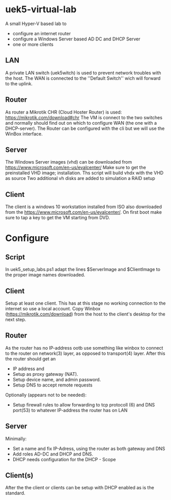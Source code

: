 # uek5-virtual-lab
A small Hyper-V based lab to 
* configure an internet router
* configure a Windows Server based AD DC and DHCP Server
* one or more clients

## LAN
A private LAN switch (uek5witch) is used to prevent network troubles with the host. The WAN is connected to the ''Default Switch'' wich will forward to the uplink. 

## Router
As router a Mikrotik CHR (Cloud Hoster Router) is used: https://mikrotik.com/download#chr
The VM is connect to the two switches and normally should find out on which to configure WAN (the one with a DHCP-server). The Router can be configured with the cli but we will use the WinBox interface.

## Server
The Windows Server images (vhd) can be downloaded from https://www.microsoft.com/en-us/evalcenter/ Make sure to get the preinstalled VHD image; installation. Ths script will build vhdx with the VHD as source
Two additional vh disks are added to simulation a RAID setup

## Client
The client is a windows 10 workstation installed from ISO also downloaded from the https://www.microsoft.com/en-us/evalcenter/. On first boot make sure to tap a key to get the VM starting from DVD.

# Configure
## Script
In uek5_setup_labs.ps1 adapt the lines $ServerImage and $ClientImage to the proper image names downloaded.

## Client
Setup at least one client. This has at this stage no working connection to the internet so use a local account. Copy Winbox (https://mikrotik.com/download) from the host to the client's desktop for the next step.

## Router
As the router has no IP-address ootb use something like winbox to connect to the router on network(3) layer, as opposed to transport(4) layer. After this the router should get an 
* IP address and
* Setup as proxy gateway (NAT).
* Setup device name, and admin password.
* Setup DNS to accept remote requests

Optionally (appears not to be needed):
* Setup firewall rules to allow forwarding to tcp protocoll (6) and DNS port(53) to whatever IP-address the router has on LAN

## Server
Minimally:
* Set a name and fix IP-Adress, using the router as both gateway and DNS
* Add roles AD-DC and DHCP and DNS. 
* DHCP needs configuration for the DHCP - Scope

## Client(s)
After the the client or clients can be setup with DHCP enabled as is the standard. 
